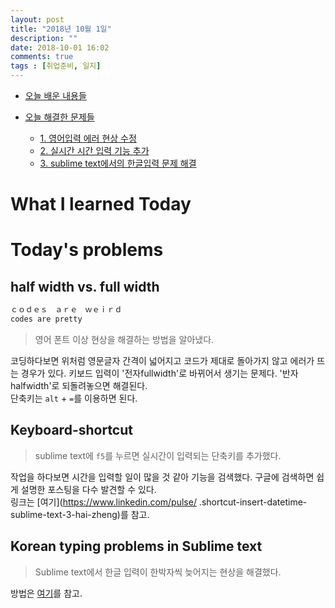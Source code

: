 ```yaml
---
layout: post
title: "2018년 10월 1일"
description: ""
date: 2018-10-01 16:02	
comments: true
tags : [취업준비, 일지]
---
```


- [오늘 배운 내용들](#what-i-learned-today)

- [오늘 해결한 문제들](#todays-problems)
    - [1. 영어입력 에러 현상 수정](#half-width-vs-full-width)
    - [2. 실시간 시간 입력 기능 추가](#keyboard-shortcut)
    - [3. sublime text에서의 한글입력 문제 해결](#korean-typing-problems-in-sublime-text)

# What I learned Today



# Today's problems

## half width vs. full width
```r
ｃｏｄｅｓ　ａｒｅ　ｗｅｉｒｄ　
codes are pretty
```
> 영어 폰트 이상 현상을 해결하는 방법을 알아냈다. 

코딩하다보면 위처럼 영문글자 간격이 넓어지고 코드가 제대로 돌아가지 않고 에러가 뜨는 경우가 있다. 키보드 입력이 '전자fullwidth'로 바뀌어서 생기는 문제다. 
'반자halfwidth'로 되돌려놓으면 해결된다. 
<br> 단축키는  `alt` + `=`를 이용하면 된다. 
<br>


## Keyboard-shortcut 
> sublime text에 `f5`를 누르면 실시간이 입력되는 단축키를 추가했다. 

작업을 하다보면 시간을 입력할 일이 많을 것 같아 기능을 검색했다. 
구글에 검색하면 쉽게 설명한 포스팅을 다수 발견할 수 있다. 
<br>
링크는 [여기](https://www.linkedin.com/pulse/
.shortcut-insert-datetime-sublime-text-3-hai-zheng)를 참고. 
<br>        

## Korean typing problems in Sublime text
> Sublime text에서 한글 입력이 한박자씩 늦어지는 현상을 해결했다. 

 방법은 [여기](https://blog.gaerae.com/2015/03/sublime-text-3-korean.html)를 참고.  
<br>
    


